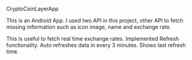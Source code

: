 CryptoCoinLayerApp

This is an Android App. I used two API in this project, other API to fetch missing information such as icon image, name and exchange rate. 

This is useful to fetch real time exchange rates.
Implemented Refresh functionality. 
Auto refreshes data in every 3 minutes.
Shows last refresh time.
